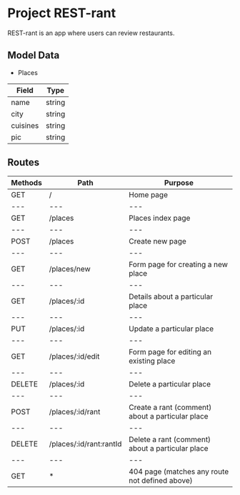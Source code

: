 # Project REST-rant

REST-rant is an app where users can review restaurants.

## Model Data

- Places

Field | Type
--- | ---
name | string
city | string
cuisines | string
pic | string

## Routes

Methods | Path | Purpose 
--- | --- | ---
GET | / | Home page
--- | --- | ---
GET | /places | Places index page
--- | --- | ---
POST | /places | Create new page
--- | --- | ---
GET | /places/new | Form page for creating a new place
--- | --- | ---
GET | /places/:id | Details about a particular place
--- | --- | ---
PUT | /places/:id | Update a particular place
--- | --- | ---
GET | /places/:id/edit | Form page for editing an existing place
--- | --- | ---
DELETE | /places/:id | Delete a particular place
--- | --- | ---
POST | /places/:id/rant | Create a rant (comment) about a particular place
--- | --- | ---
DELETE | /places/:id/rant:rantId | Delete a rant (comment) about a particular place
--- | --- | ---
GET | * | 404 page (matches any route not defined above)
